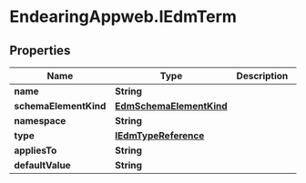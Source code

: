 # EndearingAppweb.IEdmTerm

## Properties
Name | Type | Description | Notes
------------ | ------------- | ------------- | -------------
**name** | **String** |  | [optional] 
**schemaElementKind** | [**EdmSchemaElementKind**](EdmSchemaElementKind.md) |  | [optional] 
**namespace** | **String** |  | [optional] 
**type** | [**IEdmTypeReference**](IEdmTypeReference.md) |  | [optional] 
**appliesTo** | **String** |  | [optional] 
**defaultValue** | **String** |  | [optional] 

